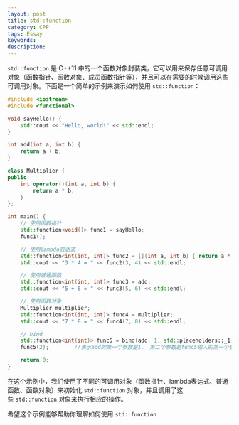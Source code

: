 ```yaml
---
layout: post
title: std::function
category: CPP
tags: Essay
keywords: 
description: 
---
```


`std::function` 是 C++11 中的一个函数对象封装类，它可以用来保存任意可调用对象（函数指针、函数对象、成员函数指针等），并且可以在需要的时候调用这些可调用对象。下面是一个简单的示例来演示如何使用 `std::function`：

```cpp
#include <iostream>
#include <functional>

void sayHello() {
    std::cout << "Hello, world!" << std::endl;
}

int add(int a, int b) {
    return a + b;
}

class Multiplier {
public:
    int operator()(int a, int b) {
        return a * b;
    }
};

int main() {
    // 使用函数指针
    std::function<void()> func1 = sayHello;
    func1();

    // 使用lambda表达式
    std::function<int(int, int)> func2 = [](int a, int b) { return a * b; };
    std::cout << "3 * 4 = " << func2(3, 4) << std::endl;

    // 使用普通函数
    std::function<int(int, int)> func3 = add;
    std::cout << "5 + 6 = " << func3(5, 6) << std::endl;

    // 使用函数对象
    Multiplier multiplier;
    std::function<int(int, int)> func4 = multiplier;
    std::cout << "7 * 8 = " << func4(7, 8) << std::endl;

    // bind
    std::function<int(int)> func5 = bind(add, 1, std::placeholders::_1);
    func5(2);        //表示add的第一个参数是1， 第二个参数是func5输入的第一个参数

    return 0;
}

```

在这个示例中，我们使用了不同的可调用对象（函数指针、lambda表达式、普通函数、函数对象）来初始化 `std::function` 对象，并且调用了这些 `std::function` 对象来执行相应的操作。

希望这个示例能够帮助你理解如何使用 `std::function`
